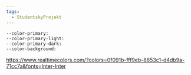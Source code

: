 ```yaml
---
tags:
  - StudentskyProjekt
---
```



```
--color-primary:
--color-primary-light:
--color-primary-dark:
--color-background:

```

https://www.realtimecolors.com/?colors=0f091b-fff9eb-8653c1-d4db9a-71cc7a&fonts=Inter-Inter
